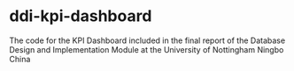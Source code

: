 # ddi-kpi-dashboard
The code for the KPI Dashboard included in the final report of the Database Design and Implementation Module at the University of Nottingham Ningbo China
